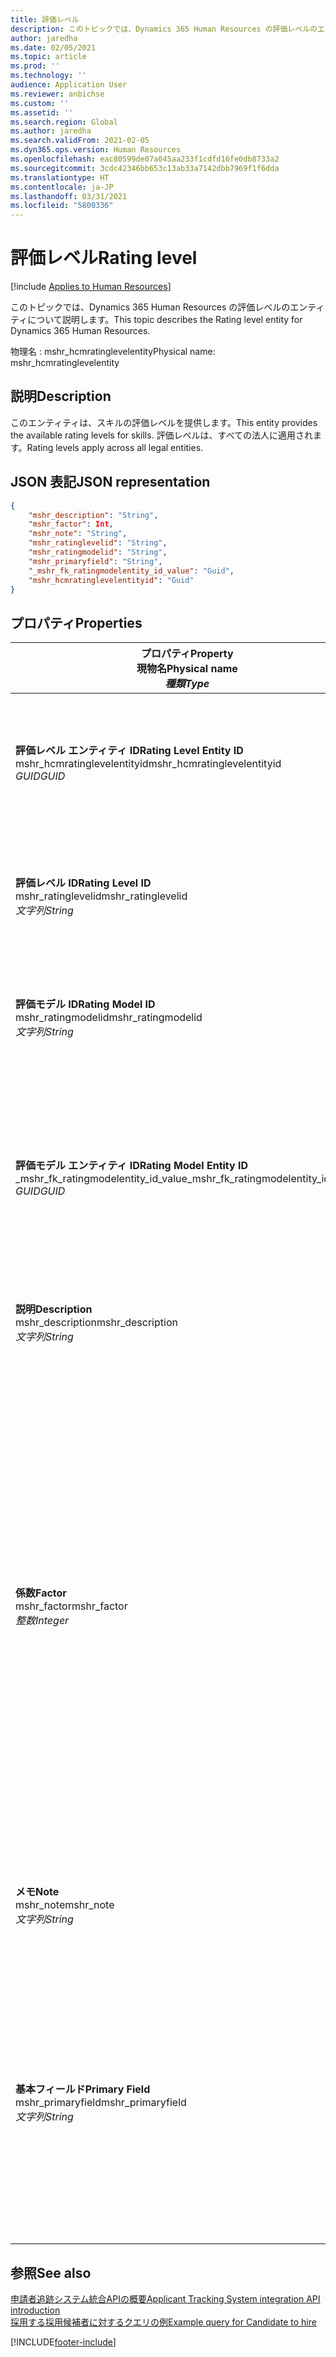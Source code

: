 ```yaml
---
title: 評価レベル
description: このトピックでは、Dynamics 365 Human Resources の評価レベルのエンティティについて説明します。
author: jaredha
ms.date: 02/05/2021
ms.topic: article
ms.prod: ''
ms.technology: ''
audience: Application User
ms.reviewer: anbichse
ms.custom: ''
ms.assetid: ''
ms.search.region: Global
ms.author: jaredha
ms.search.validFrom: 2021-02-05
ms.dyn365.ops.version: Human Resources
ms.openlocfilehash: eac80599de07a045aa233f1cdfd16fe0db8733a2
ms.sourcegitcommit: 3cdc42346bb653c13ab33a7142dbb7969f1f6dda
ms.translationtype: HT
ms.contentlocale: ja-JP
ms.lasthandoff: 03/31/2021
ms.locfileid: "5800336"
---
```

# <a name="rating-level"></a><span data-ttu-id="3b05f-103">評価レベル</span><span class="sxs-lookup"><span data-stu-id="3b05f-103">Rating level</span></span>

[!include [Applies to Human Resources](../includes/applies-to-hr.md)]

<span data-ttu-id="3b05f-104">このトピックでは、Dynamics 365 Human Resources の評価レベルのエンティティについて説明します。</span><span class="sxs-lookup"><span data-stu-id="3b05f-104">This topic describes the Rating level entity for Dynamics 365 Human Resources.</span></span>

<span data-ttu-id="3b05f-105">物理名 : mshr_hcmratinglevelentity</span><span class="sxs-lookup"><span data-stu-id="3b05f-105">Physical name: mshr_hcmratinglevelentity</span></span>

## <a name="description"></a><span data-ttu-id="3b05f-106">説明</span><span class="sxs-lookup"><span data-stu-id="3b05f-106">Description</span></span>

<span data-ttu-id="3b05f-107">このエンティティは、スキルの評価レベルを提供します。</span><span class="sxs-lookup"><span data-stu-id="3b05f-107">This entity provides the available rating levels for skills.</span></span> <span data-ttu-id="3b05f-108">評価レベルは、すべての法人に適用されます。</span><span class="sxs-lookup"><span data-stu-id="3b05f-108">Rating levels apply across all legal entities.</span></span>

## <a name="json-representation"></a><span data-ttu-id="3b05f-109">JSON 表記</span><span class="sxs-lookup"><span data-stu-id="3b05f-109">JSON representation</span></span>

```json
{
    "mshr_description": "String",
    "mshr_factor": Int,
    "mshr_note": "String",
    "mshr_ratinglevelid": "String",
    "mshr_ratingmodelid": "String",
    "mshr_primaryfield": "String",
    "_mshr_fk_ratingmodelentity_id_value": "Guid",
    "mshr_hcmratinglevelentityid": "Guid"
}
```

## <a name="properties"></a><span data-ttu-id="3b05f-110">プロパティ</span><span class="sxs-lookup"><span data-stu-id="3b05f-110">Properties</span></span>

| <span data-ttu-id="3b05f-111">プロパティ</span><span class="sxs-lookup"><span data-stu-id="3b05f-111">Property</span></span><br><span data-ttu-id="3b05f-112">**現物名**</span><span class="sxs-lookup"><span data-stu-id="3b05f-112">**Physical name**</span></span><br><span data-ttu-id="3b05f-113">**_種類_**</span><span class="sxs-lookup"><span data-stu-id="3b05f-113">**_Type_**</span></span> | <span data-ttu-id="3b05f-114">使用</span><span class="sxs-lookup"><span data-stu-id="3b05f-114">Use</span></span> | <span data-ttu-id="3b05f-115">説明</span><span class="sxs-lookup"><span data-stu-id="3b05f-115">Description</span></span> |
| --- | --- | --- |
| <span data-ttu-id="3b05f-116">**評価レベル エンティティ ID**</span><span class="sxs-lookup"><span data-stu-id="3b05f-116">**Rating Level Entity ID**</span></span><br><span data-ttu-id="3b05f-117">mshr_hcmratinglevelentityid</span><span class="sxs-lookup"><span data-stu-id="3b05f-117">mshr_hcmratinglevelentityid</span></span><br><span data-ttu-id="3b05f-118">*GUID*</span><span class="sxs-lookup"><span data-stu-id="3b05f-118">*GUID*</span></span> | <span data-ttu-id="3b05f-119">読み取り専用</span><span class="sxs-lookup"><span data-stu-id="3b05f-119">Read-only</span></span><br><span data-ttu-id="3b05f-120">必須</span><span class="sxs-lookup"><span data-stu-id="3b05f-120">Required</span></span><br><span data-ttu-id="3b05f-121">システム生成</span><span class="sxs-lookup"><span data-stu-id="3b05f-121">System-generated</span></span> | <span data-ttu-id="3b05f-122">システムが生成した、レベルの一意識別子です。</span><span class="sxs-lookup"><span data-stu-id="3b05f-122">The system-generated unique identifier for the level.</span></span> |
| <span data-ttu-id="3b05f-123">**評価レベル ID**</span><span class="sxs-lookup"><span data-stu-id="3b05f-123">**Rating Level ID**</span></span><br><span data-ttu-id="3b05f-124">mshr_ratinglevelid</span><span class="sxs-lookup"><span data-stu-id="3b05f-124">mshr_ratinglevelid</span></span><br><span data-ttu-id="3b05f-125">*文字列*</span><span class="sxs-lookup"><span data-stu-id="3b05f-125">*String*</span></span> | <span data-ttu-id="3b05f-126">読み取り/書き込み</span><span class="sxs-lookup"><span data-stu-id="3b05f-126">Read/write</span></span><br><span data-ttu-id="3b05f-127">必須</span><span class="sxs-lookup"><span data-stu-id="3b05f-127">Required</span></span> | <span data-ttu-id="3b05f-128">ユーザーが読取り可能なレベルの一意識別子です。</span><span class="sxs-lookup"><span data-stu-id="3b05f-128">User-readable unique identifier for the level.</span></span> |
| <span data-ttu-id="3b05f-129">**評価モデル ID**</span><span class="sxs-lookup"><span data-stu-id="3b05f-129">**Rating Model ID**</span></span><br><span data-ttu-id="3b05f-130">mshr_ratingmodelid</span><span class="sxs-lookup"><span data-stu-id="3b05f-130">mshr_ratingmodelid</span></span><br><span data-ttu-id="3b05f-131">*文字列*</span><span class="sxs-lookup"><span data-stu-id="3b05f-131">*String*</span></span> | <span data-ttu-id="3b05f-132">読み取り/書き込み</span><span class="sxs-lookup"><span data-stu-id="3b05f-132">Read/write</span></span><br><span data-ttu-id="3b05f-133">必須</span><span class="sxs-lookup"><span data-stu-id="3b05f-133">Required</span></span> | <span data-ttu-id="3b05f-134">評価レベルが属する評価モデルです。</span><span class="sxs-lookup"><span data-stu-id="3b05f-134">The rating model to which the rating level belongs.</span></span> |
| <span data-ttu-id="3b05f-135">**評価モデル エンティティ ID**</span><span class="sxs-lookup"><span data-stu-id="3b05f-135">**Rating Model Entity ID**</span></span><br><span data-ttu-id="3b05f-136">_mshr_fk_ratingmodelentity_id_value</span><span class="sxs-lookup"><span data-stu-id="3b05f-136">_mshr_fk_ratingmodelentity_id_value</span></span><br><span data-ttu-id="3b05f-137">*GUID*</span><span class="sxs-lookup"><span data-stu-id="3b05f-137">*GUID*</span></span> | <span data-ttu-id="3b05f-138">読み取り専用</span><span class="sxs-lookup"><span data-stu-id="3b05f-138">Read-only</span></span><br><span data-ttu-id="3b05f-139">必須</span><span class="sxs-lookup"><span data-stu-id="3b05f-139">Required</span></span><br><span data-ttu-id="3b05f-140">外部キー : mshr_hcmratingmodelentity の mshr_hcmratingmodelentityid</span><span class="sxs-lookup"><span data-stu-id="3b05f-140">Foreign key: mshr_hcmratingmodelentityid of mshr_hcmratingmodelentity</span></span> | <span data-ttu-id="3b05f-141">システムが生成する、評価レベルが属する評価モデルの識別子です。</span><span class="sxs-lookup"><span data-stu-id="3b05f-141">The system-generated identifier for the rating model to which the rating level belongs.</span></span> |
| <span data-ttu-id="3b05f-142">**説明**</span><span class="sxs-lookup"><span data-stu-id="3b05f-142">**Description**</span></span><br><span data-ttu-id="3b05f-143">mshr_description</span><span class="sxs-lookup"><span data-stu-id="3b05f-143">mshr_description</span></span><br><span data-ttu-id="3b05f-144">*文字列*</span><span class="sxs-lookup"><span data-stu-id="3b05f-144">*String*</span></span> | <span data-ttu-id="3b05f-145">読み取り/書き込み</span><span class="sxs-lookup"><span data-stu-id="3b05f-145">Read/write</span></span><br><span data-ttu-id="3b05f-146">必須</span><span class="sxs-lookup"><span data-stu-id="3b05f-146">Required</span></span> | <span data-ttu-id="3b05f-147">評価レベルの説明です。</span><span class="sxs-lookup"><span data-stu-id="3b05f-147">The description of the rating level.</span></span> |
| <span data-ttu-id="3b05f-148">**係数**</span><span class="sxs-lookup"><span data-stu-id="3b05f-148">**Factor**</span></span><br><span data-ttu-id="3b05f-149">mshr_factor</span><span class="sxs-lookup"><span data-stu-id="3b05f-149">mshr_factor</span></span><br><span data-ttu-id="3b05f-150">*整数*</span><span class="sxs-lookup"><span data-stu-id="3b05f-150">*Integer*</span></span> | <span data-ttu-id="3b05f-151">読み取り/書き込み</span><span class="sxs-lookup"><span data-stu-id="3b05f-151">Read/write</span></span><br><span data-ttu-id="3b05f-152">必須</span><span class="sxs-lookup"><span data-stu-id="3b05f-152">Required</span></span> | <span data-ttu-id="3b05f-153">評価レベルの係数です。</span><span class="sxs-lookup"><span data-stu-id="3b05f-153">The factor for the rating level.</span></span> <span data-ttu-id="3b05f-154">評価レベルの異なる数の項目を比較する際には、スコアを正規化するためにこの係数が使用されます。</span><span class="sxs-lookup"><span data-stu-id="3b05f-154">When you compare items with a different number of rating levels, the factor is used to normalize the scores.</span></span> <span data-ttu-id="3b05f-155">値は 0 (ゼロ) から 9 までの間の整数値である必要があります。</span><span class="sxs-lookup"><span data-stu-id="3b05f-155">The value must be an integer between 0 and 9.</span></span> |
| <span data-ttu-id="3b05f-156">**メモ**</span><span class="sxs-lookup"><span data-stu-id="3b05f-156">**Note**</span></span><br><span data-ttu-id="3b05f-157">mshr_note</span><span class="sxs-lookup"><span data-stu-id="3b05f-157">mshr_note</span></span><br><span data-ttu-id="3b05f-158">*文字列*</span><span class="sxs-lookup"><span data-stu-id="3b05f-158">*String*</span></span> | <span data-ttu-id="3b05f-159">読み取り/書き込み</span><span class="sxs-lookup"><span data-stu-id="3b05f-159">Read/write</span></span><br><span data-ttu-id="3b05f-160">オプション</span><span class="sxs-lookup"><span data-stu-id="3b05f-160">Optional</span></span> | <span data-ttu-id="3b05f-161">評価レベルに関連付けられているメモです。</span><span class="sxs-lookup"><span data-stu-id="3b05f-161">Any notes associated with the rating level.</span></span> |
| <span data-ttu-id="3b05f-162">**基本フィールド**</span><span class="sxs-lookup"><span data-stu-id="3b05f-162">**Primary Field**</span></span><br><span data-ttu-id="3b05f-163">mshr_primaryfield</span><span class="sxs-lookup"><span data-stu-id="3b05f-163">mshr_primaryfield</span></span><br><span data-ttu-id="3b05f-164">*文字列*</span><span class="sxs-lookup"><span data-stu-id="3b05f-164">*String*</span></span> | <span data-ttu-id="3b05f-165">読み取り専用</span><span class="sxs-lookup"><span data-stu-id="3b05f-165">Read-only</span></span><br><span data-ttu-id="3b05f-166">必須</span><span class="sxs-lookup"><span data-stu-id="3b05f-166">Required</span></span> | <span data-ttu-id="3b05f-167">エンティティ レコードの識別子として使用されるフィールドです。</span><span class="sxs-lookup"><span data-stu-id="3b05f-167">Field to be used as an identifier of the entity record.</span></span> <span data-ttu-id="3b05f-168">評価レベル ID と評価モデル ID の組み合わせです。</span><span class="sxs-lookup"><span data-stu-id="3b05f-168">Combination of rating level ID and rating model ID.</span></span> |

## <a name="see-also"></a><span data-ttu-id="3b05f-169">参照</span><span class="sxs-lookup"><span data-stu-id="3b05f-169">See also</span></span>

[<span data-ttu-id="3b05f-170">申請者追跡システム統合APIの概要</span><span class="sxs-lookup"><span data-stu-id="3b05f-170">Applicant Tracking System integration API introduction</span></span>](hr-admin-integration-ats-api-introduction.md)<br>
[<span data-ttu-id="3b05f-171">採用する採用候補者に対するクエリの例</span><span class="sxs-lookup"><span data-stu-id="3b05f-171">Example query for Candidate to hire</span></span>](hr-admin-integration-ats-api-candidate-to-hire-example-query.md)



[!INCLUDE[footer-include](../includes/footer-banner.md)]